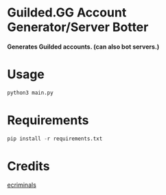 # Guilded.GG Account Generator/Server Botter
#### Generates Guilded accounts. (can also bot servers.)

# Usage
```py
python3 main.py
```

# Requirements
```py
pip install -r requirements.txt
```


# Credits
[ecriminals](https://github.com/ecriminals)
